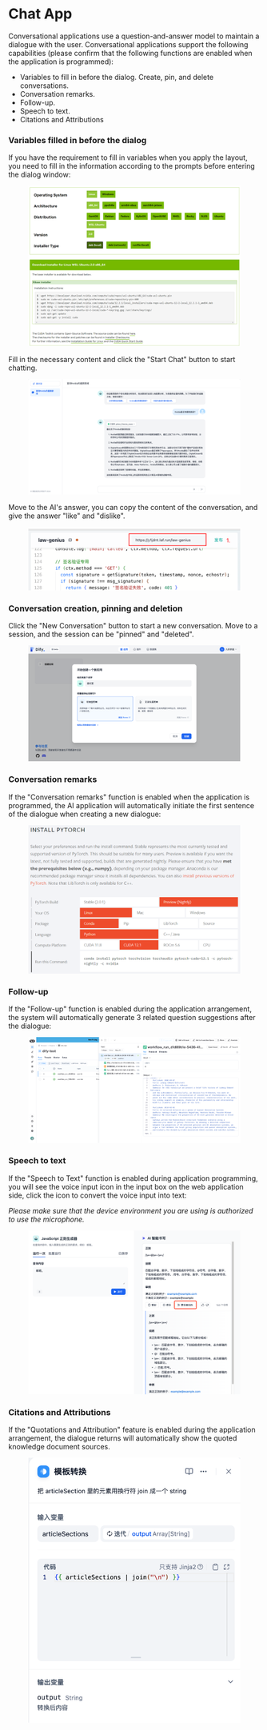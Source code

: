 # Chat App

Conversational applications use a question-and-answer model to maintain a dialogue with the user. Conversational applications support the following capabilities (please confirm that the following functions are enabled when the application is programmed):

* Variables to fill in before the dialog. Create, pin, and delete conversations.
* Conversation remarks.
* Follow-up.
* Speech to text.
* Citations and Attributions

### Variables filled in before the dialog

If you have the requirement to fill in variables when you apply the layout, you need to fill in the information according to the prompts before entering the dialog window:

<figure><img src="..\..\..\.gitbook\assets\guides\application-publishing\launch-your-webapp-quickly\conversation-application\image (45).png" alt=""><figcaption></figcaption></figure>

Fill in the necessary content and click the "Start Chat" button to start chatting.

<figure><img src="..\..\..\.gitbook\assets\guides\application-publishing\launch-your-webapp-quickly\conversation-application\image (8) (1) (1).png" alt=""><figcaption></figcaption></figure>

Move to the AI's answer, you can copy the content of the conversation, and give the answer "like" and "dislike".

<figure><img src="..\..\..\.gitbook\assets\guides\application-publishing\launch-your-webapp-quickly\conversation-application\image (30).png" alt=""><figcaption></figcaption></figure>

### Conversation creation, pinning and deletion

Click the "New Conversation" button to start a new conversation. Move to a session, and the session can be "pinned" and "deleted".

<figure><img src="..\..\..\.gitbook\assets\guides\application-publishing\launch-your-webapp-quickly\conversation-application\image (43).png" alt=""><figcaption></figcaption></figure>

### Conversation remarks

If the "Conversation remarks" function is enabled when the application is programmed, the AI application will automatically initiate the first sentence of the dialogue when creating a new dialogue:

<figure><img src="..\..\..\.gitbook\assets\guides\application-publishing\launch-your-webapp-quickly\conversation-application\image (48).png" alt=""><figcaption></figcaption></figure>

### Follow-up

If the "Follow-up" function is enabled during the application arrangement, the system will automatically generate 3 related question suggestions after the dialogue:

<figure><img src="..\..\..\.gitbook\assets\guides\application-publishing\launch-your-webapp-quickly\conversation-application\image (16).png" alt=""><figcaption></figcaption></figure>

### Speech to text

If the "Speech to Text" function is enabled during application programming, you will see the voice input icon in the input box on the web application side, click the icon to convert the voice input into text:

_Please make sure that the device environment you are using is authorized to use the microphone._

<figure><img src="..\..\..\.gitbook\assets\guides\application-publishing\launch-your-webapp-quickly\conversation-application\image (39).png" alt=""><figcaption></figcaption></figure>

### Citations and Attributions

If the "Quotations and Attribution" feature is enabled during the application arrangement, the dialogue returns will automatically show the quoted knowledge document sources.

<figure><img src="..\..\..\.gitbook\assets\guides\application-publishing\launch-your-webapp-quickly\conversation-application\image (3) (1) (1) (1).png" alt=""><figcaption></figcaption></figure>
